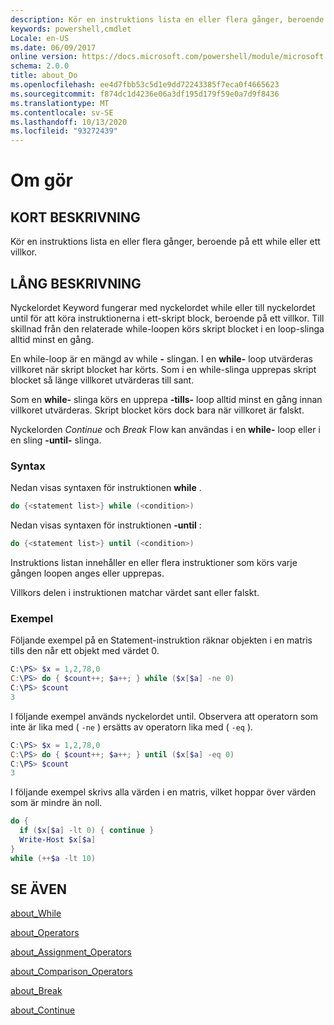 ```yaml
---
description: Kör en instruktions lista en eller flera gånger, beroende på ett while eller ett villkor.
keywords: powershell,cmdlet
Locale: en-US
ms.date: 06/09/2017
online version: https://docs.microsoft.com/powershell/module/microsoft.powershell.core/about/about_do?view=powershell-7&WT.mc_id=ps-gethelp
schema: 2.0.0
title: about_Do
ms.openlocfilehash: ee4d7fbb53c5d1e9dd72243385f7eca0f4665623
ms.sourcegitcommit: f874dc1d4236e06a3df195d179f59e0a7d9f8436
ms.translationtype: MT
ms.contentlocale: sv-SE
ms.lasthandoff: 10/13/2020
ms.locfileid: "93272439"
---
```

# <a name="about-do"></a>Om gör

## <a name="short-description"></a>KORT BESKRIVNING
Kör en instruktions lista en eller flera gånger, beroende på ett while eller ett villkor.

## <a name="long-description"></a>LÅNG BESKRIVNING

Nyckelordet Keyword fungerar med nyckelordet while eller till nyckelordet until för att köra instruktionerna i ett-skript block, beroende på ett villkor. Till skillnad från den relaterade while-loopen körs skript blocket i en loop-slinga alltid minst en gång.

En while-loop är en mängd av while **-** slingan. I en **while-** loop utvärderas villkoret när skript blocket har körts. Som i en while-slinga upprepas skript blocket så länge villkoret utvärderas till sant.

Som en **while-** slinga körs en upprepa **-tills-** loop alltid minst en gång innan villkoret utvärderas. Skript blocket körs dock bara när villkoret är falskt.

Nyckelorden *Continue* och *Break* Flow kan användas i en **while-** loop eller i en sling **-until-** slinga.

### <a name="syntax"></a>Syntax

Nedan visas syntaxen för instruktionen **while** .

```powershell
do {<statement list>} while (<condition>)
```

Nedan visas syntaxen för instruktionen **-until** :

```powershell
do {<statement list>} until (<condition>)
```

Instruktions listan innehåller en eller flera instruktioner som körs varje gången loopen anges eller upprepas.

Villkors delen i instruktionen matchar värdet sant eller falskt.

### <a name="example"></a>Exempel

Följande exempel på en Statement-instruktion räknar objekten i en matris tills den når ett objekt med värdet 0.

```powershell
C:\PS> $x = 1,2,78,0
C:\PS> do { $count++; $a++; } while ($x[$a] -ne 0)
C:\PS> $count
3
```

I följande exempel används nyckelordet until. Observera att operatorn som inte är lika med ( `-ne` ) ersätts av operatorn lika med ( `-eq` ).

```powershell
C:\PS> $x = 1,2,78,0
C:\PS> do { $count++; $a++; } until ($x[$a] -eq 0)
C:\PS> $count
3
```

I följande exempel skrivs alla värden i en matris, vilket hoppar över värden som är mindre än noll.

```powershell
do {
  if ($x[$a] -lt 0) { continue }
  Write-Host $x[$a]
}
while (++$a -lt 10)
```

## <a name="see-also"></a>SE ÄVEN

[about_While](about_While.md)

[about_Operators](about_Operators.md)

[about_Assignment_Operators](about_Assignment_Operators.md)

[about_Comparison_Operators](about_Comparison_Operators.md)

[about_Break](about_Break.md)

[about_Continue](about_Continue.md)

